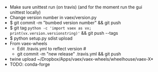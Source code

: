  * Make sure unittest run (on travis) (and for the moment run the gui unittest locally)
 * Change version number in vaex/version.py
 * $ git commit -m "bumbed version number" && git push 
 * $ git tag `python -c 'import vaex as vx; print(vx.version.versionstring)'` && git push --tags
 * $ python setup.py sdist upload
 * From vaex-wheels
   * Edit .travis.yml to reflect version #
   * git commit -m "new release" .travis.yml && git push
 * twine upload ~/Dropbox/Apps/vaex/vaex-wheels/wheelhouse/vaex-X*
 * TODO: conda-forge
 
